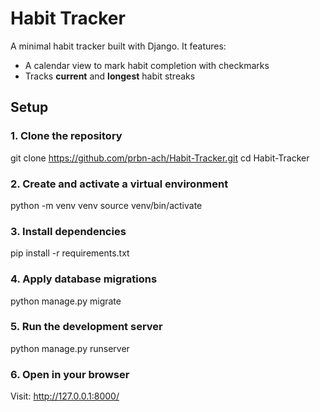 # Habit Tracker

A minimal habit tracker built with Django. It features:

- A calendar view to mark habit completion with checkmarks  
- Tracks **current** and **longest** habit streaks

## Setup

### 1. Clone the repository


git clone https://github.com/prbn-ach/Habit-Tracker.git
cd Habit-Tracker

### 2. Create and activate a virtual environment

python -m venv venv
source venv/bin/activate

### 3. Install dependencies

pip install -r requirements.txt

### 4. Apply database migrations

python manage.py migrate

### 5. Run the development server

python manage.py runserver

### 6. Open in your browser

Visit: http://127.0.0.1:8000/
